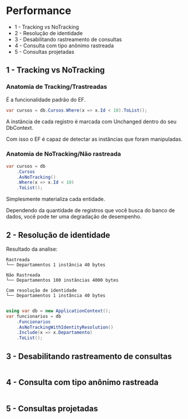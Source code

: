 # Performance

* 1 - Tracking vs NoTracking
* 2 - Resolução de identidade
* 3 - Desabilitando rastreamento de consultas
* 4 - Consulta com tipo anônimo rastreada
* 5 - Consultas projetadas

## 1 - Tracking vs NoTracking

### Anatomia de Tracking/Trastreadas

É a funcionalidade padrão do EF.

```c#
var cursos = db.Cursos.Where(x => x.Id < 10).ToList();
```

A instância de cada registro é marcada com Unchanged dentro do seu DbContext.

Com isso o EF é capaz de detectar as instâncias que foram manipuladas.

### Anatomia de NoTracking/Não rastreada


```c#
var cursos = db
    .Cursos
    .AsNoTracking()
    .Where(x => x.Id < 10)
    .ToList();
```

Simplesmente materializa cada entidade. 

Dependendo da quantidade de registros que você busca do banco de dados,
você pode ter uma degradação de desempenho.

## 2 - Resolução de identidade

Resultado da analise:

```
Rastreada
└── Departamentos 1 instância 40 bytes

Não Rastreada
└── Departamentos 100 instâncias 4000 bytes

Com resolução de identidade
└── Departamentos 1 instância 40 bytes
```

```c#

using var db = new ApplicationContext();
var funcionarios = db
    .Funcionarios
    .AsNoTrackingWithIdentityResolution()
    .Include(x => x.Departamento)
    .ToList();
```

## 3 - Desabilitando rastreamento de consultas

```c#
```

## 4 - Consulta com tipo anônimo rastreada

```c#
```

## 5 - Consultas projetadas

```c#
```
